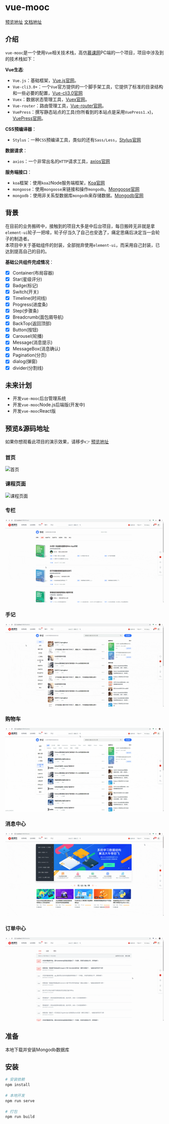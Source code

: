 # vue-mooc

[预览地址](https://wangtunan.github.io/vue-mooc/#/home) 
[文档地址](https://wangtunan.github.io/vue-mooc-site/)

## 介绍
`vue-mooc`是一个使用`Vue`相关技术栈，高仿[慕课网](https://www.imooc.com/)PC端的一个项目，项目中涉及到的技术栈如下：

**Vue生态**:
* `Vue.js`：基础框架，[Vue.js官网](https://cn.vuejs.org/)。
* `Vue-cli3.0+`：一个`Vue`官方提供的一个脚手架工具，它提供了标准的目录结构和一些必要的配置，[Vue-cli3.0官网](https://cli.vuejs.org/zh/)
* `Vuex`：数据状态管理工具，[Vuex官网](https://vuex.vuejs.org/)。
* `Vue-router`：路由管理工具，[Vue-router官网](https://router.vuejs.org/)。
* `VuePress`：撰写静态站点的工具(你所看到的本站点是采用`VuePress1.x`)，[VuePress官网](https://v1.vuepress.vuejs.org/)。

**CSS预编译器**：
* `Stylus`：一种`CSS`预编译工具，类似的还有`Sass/Less`，[Stylus官网](https://www.zhangxinxu.com/jq/stylus/)

**数据请求**：
* `axios`：一个非常出名的`HTTP`请求工具，[axios官网](http://www.axios-js.com/)

**服务端接口**：
* `koa`框架：使用`koa2`Node服务端框架，[Koa官网](https://koa.bootcss.com/)
* `mongoose`：使用`mongoose`来链接和操作`mongodb`。[Mongoose官网](https://www.mongoose.com/)
* `mongodb`：使用非关系型数据库`mongodb`来存储数据。[Mongodb官网](https://www.mongodb.com/)

## 背景
在目前的业务搬砖中，接触到的项目大多是中后台项目，每日搬砖无非就是拿`element-ui`轮子一把嗦，轮子仔当久了自己也安逸了，痛定思痛后决定当一会轮子的制造者。<br/>
本项目中关于基础组件的封装，全部抛弃使用`element-ui`，而采用自己封装，已达到提高自己的目的。

**基础公共组件完成情况**：<br/>
- [x] Container(布局容器) <br/>
- [x] Star(星级评分) <br/>
- [x] Badge(标记)<br/>
- [x] Switch(开关)<br/>
- [x] Timeline(时间线)<br/>
- [x] Progress(进度条)<br/>
- [x] Step(步骤条)<br/>
- [x] Breadcrumb(面包屑导航)<br/>
- [x] BackTop(返回顶部)<br/>
- [x] Button(按钮)<br/>
- [x] Carousel(轮播)<br/>
- [x] Message(消息提示)<br/>
- [x] MessageBox(消息确认)<br/>
- [x] Pagination(分页)<br/>
- [x] dialog(弹窗)<br/>
- [x] divider(分割线)<br/>

## 未来计划
- 开发`vue-mooc`后台管理系统 <br/>
- 开发`vue-mooc`Node.js后端版(开发中) <br/>
- 开发`vue-mooc`React版 <br/>


## 预览&源码地址

如果你想观看此项目的演示效果，请移步:point_right: [预览地址](https://wangtunan.github.io/vue-mooc/#/home) <br/>

### 首页
![首页](./docs/images/1.gif)

### 课程页面
![课程页面](./docs/images/2.gif)

### 专栏
![专栏](./docs/images/3.gif)

### 手记
![手记](./docs/images/4.gif)

### 购物车
![购物车](./docs/images/5.gif)

### 消息中心
![消息中心](./docs/images/6.gif)

### 订单中心
![订单中心](./docs/images/7.gif)


## 准备
本地下载并安装Mongodb数据库

## 安装
```sh
# 安装依赖
npm install

# 本地开发
npm run serve

# 打包
npm run build
```
